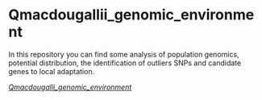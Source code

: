 # Qmacdougallii_genomic_environment
In this repository you can find some analysis of population genomics, potential distribution, the identification of outliers SNPs and candidate genes to local adaptation.



[*Qmacdougalli_genomic_environment*](https://github.com/NellyJazminPC/Qmacdougallii_genomic_environment)
